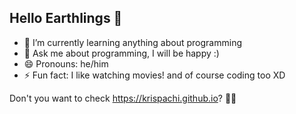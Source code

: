 ## Hello Earthlings 👋

- 🌱 I’m currently learning anything about programming
- 💬 Ask me about programming, I will be happy :)
- 😄 Pronouns: he/him
- ⚡ Fun fact: I like watching movies! and of course coding too XD

Don't you want to check https://krispachi.github.io? 🌸🍀

<!--
**krispachi/krispachi** is a ✨ _special_ ✨ repository because its `README.md` (this file) appears on your GitHub profile.

Here are some ideas to get you started:

- 🔭 I’m currently working on ...
- 🌱 I’m currently learning ...
- 👯 I’m looking to collaborate on ...
- 🤔 I’m looking for help with ...
- 💬 Ask me about ...
- 📫 How to reach me: ...
- 😄 Pronouns: ...
- ⚡ Fun fact: ...
-->
